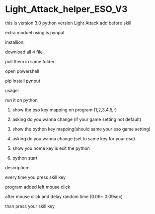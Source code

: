 # Light_Attack_helper_ESO_V3


this is version 3.0 python version Light Attack add before skill


extra moduel using is pynput

installion:

download all 4 file

pull them in same folder

open powershell

pip install pynput

usage:

run it on python

 1. show the eso key mapping on program (1,2,3,4,5,r)
 
 2. asking do you wanna change (if your game setting not default)
 
 3. show  the python key mapping(should same your eso game setting)
 
 4. asking do you wanna change (set to same key for your eso)

 5. show you home key is exit the python
 
 6. python start
 
 
 
 description:

every time you press skill key

program added left mouse click

after mouse click and delay random time (0.06~.0.09sec)

than press your skill key
 
 

